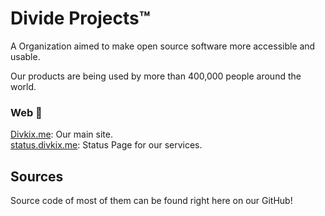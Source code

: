 # Divide Projects™️

A Organization aimed to make open source software more accessible and usable.

Our products are being used by more than 400,000 people around the world.

### Web :link:
[Divkix.me](https://divkix.me): Our main site.
<br>[status.divkix.me](https://status.divkix.me): Status Page for our services.

## Sources
Source code of most of them can be found right here on our GitHub!
